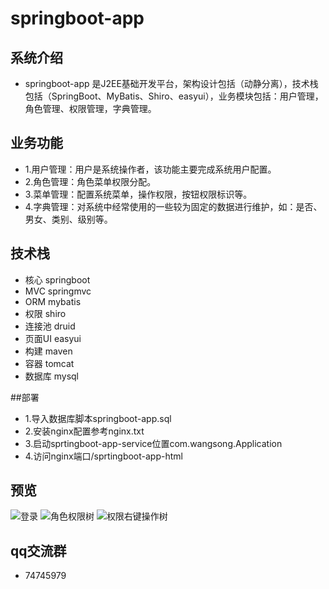 # springboot-app

## 系统介绍

- springboot-app 是J2EE基础开发平台，架构设计包括（动静分离），技术栈包括（SpringBoot、MyBatis、Shiro、easyui），业务模块包括：用户管理，角色管理、权限管理，字典管理。

## 业务功能

- 1.用户管理：用户是系统操作者，该功能主要完成系统用户配置。
- 2.角色管理：角色菜单权限分配。
- 3.菜单管理：配置系统菜单，操作权限，按钮权限标识等。
- 4.字典管理：对系统中经常使用的一些较为固定的数据进行维护，如：是否、男女、类别、级别等。

## 技术栈

- 核心 springboot 
- MVC springmvc 
- ORM mybatis 
- 权限 shiro 
- 连接池 druid
- 页面UI easyui
- 构建 maven
- 容器 tomcat
- 数据库 mysql


##部署

- 1.导入数据库脚本springboot-app.sql
- 2.安装nginx配置参考nginx.txt
- 3.启动sprtingboot-app-service位置com.wangsong.Application
- 4.访问nginx端口/sprtingboot-app-html

## 预览

![](http://git.oschina.net/uploads/images/2016/1116/164543_5571d631_420150.png "登录")
![](http://git.oschina.net/uploads/images/2016/1116/164618_99cd6105_420150.png "角色权限树")
![](http://git.oschina.net/uploads/images/2016/1116/164633_6dd5c2e9_420150.png "权限右键操作树")

## qq交流群

- 74745979